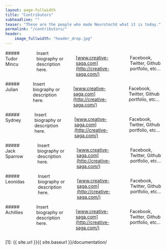 ```yaml
---
layout: page-fullwidth
title: "Contributors"
subheadline: ""
teaser: "These are the people who made NeurotechX what it is today."
permalink: "/contributors/"
header:
    image_fullwidth: "header_drop.jpg"
---
```


<div class="row"> <!-- row 1 -->
<div class="medium-4 columns" markdown="1">
##### Tudor Mincu
<hr>
Insert biography or description here.

[www.creative-saga.com](http://creative-saga.com/)

Facebook, Twitter, Github portfolio, etc...

</div>

<div class="medium-4 columns" markdown="1">
##### Julian
<hr>
Insert biography or description here.

[www.creative-saga.com](http://creative-saga.com/)

Facebook, Twitter, Github portfolio, etc...

</div>

<div class="medium-4 columns" markdown="1">
##### Sydney
<hr>
Insert biography or description here.

[www.creative-saga.com](http://creative-saga.com/)

Facebook, Twitter, Github portfolio, etc...

</div>
</div> <!-- end of row 1 -->

<div class="row"> <!-- row 2 -->
<div class="medium-4 columns" markdown="1">
##### Jack Sparrow
<hr>
Insert biography or description here.

[www.creative-saga.com](http://creative-saga.com/)

Facebook, Twitter, Github portfolio, etc...

</div>

<div class="medium-4 columns" markdown="1">
##### Leonidas
<hr>
Insert biography or description here.

[www.creative-saga.com](http://creative-saga.com/)

Facebook, Twitter, Github portfolio, etc...

</div>

<div class="medium-4 columns" markdown="1">
##### Achillies
<hr>
Insert biography or description here.

[www.creative-saga.com](http://creative-saga.com/)

Facebook, Twitter, Github portfolio, etc...

</div>
</div> <!-- end of row 2-->


[1]: {{ site.url }}{{ site.baseurl }}/documentation/
